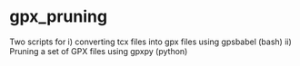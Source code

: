 # gpx_pruning

Two scripts for
i) converting tcx files into gpx files using gpsbabel (bash)
ii) Pruning a set of GPX files using gpxpy (python)
